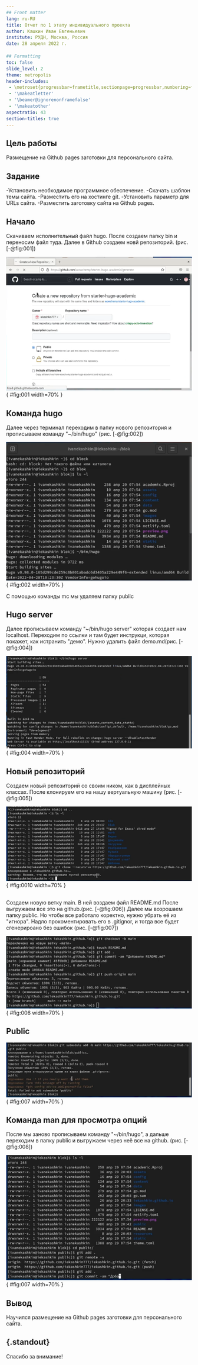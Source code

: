 ```yaml
---
## Front matter
lang: ru-RU
title: Отчет по 1 этапу индивидуального проекта
author: Кашкин Иван Евгеньевич
institute: РУДН, Москва, Россия
date: 28 апреля 2022 г.

## Formatting
toc: false
slide_level: 2
theme: metropolis
header-includes: 
 - \metroset{progressbar=frametitle,sectionpage=progressbar,numbering=fraction}
 - '\makeatletter'
 - '\beamer@ignorenonframefalse'
 - '\makeatother'
aspectratio: 43
section-titles: true
---
```


## Цель работы 

Размещение на Github pages заготовки для персонального сайта.

## Задание

-Установить необходимое программное обеспечение.
-Скачать шаблон темы сайта.
-Разместить его на хостинге git.
-Установить параметр для URLs сайта.
-Разместить заготовку сайта на Github pages.


## Начало

Скачиваем исполнительный файл hugo. После создаем папку bin и переносим файл туда. Далее в Github создаем новй репозиторий. (рис. [-@fig:001])

![Создание репозитория](image/1.png){ #fig:001 width=70% }


## Команда hugo

Далее через терминал переходим в папку нового репозитория и прописываем команду "~/bin/hugo" (рис. [-@fig:002])

![Команда hugo](image/2.png){ #fig:002 width=70% }

С помощью команды mc мы удаляем папку public

## Hugo server
  
 Далее прописываем команду "~/bin/hugo server" которая создает нам localhost. Переходим по ссылки и там будет инструкци, которая покажет, как истранить "демо". Нужно удалить файл demo.md(рис. [-@fig:004])

![localhost](image/4.png){ #fig:004 width=70% }

## Новый репозиторий 
  
Создаем новый репозиторий со своим ником, как в дисплейных классах. После клонируем его на нашу вертуальную машину (рис. [-@fig:005])

![Клонирование нового репозитория](image/5.png){ #fig:0010 width=70% }

##

 Создаем новую ветку main. В ней воздаем файл README.md После выгружаем все это на github.(рис. [-@fig:006]) Далее мы возрошаем папку public. Но чтобы все работало коректно, нужно убрать её из "игнора". Надло прокоментировать его в .gitignor, и тогда все будет сгенерироано без ошибок (рис. [-@fig:007]) 
 
 ![Опции cd](image/6.png){ #fig:006 width=70% }

## Public

![Public](image/7.png){ #fig:007 width=70% }

## Команда man для просмотра опций 

После мы заново прописываем команду "~/bin/hugo", а дальше переходим в папку public и выгружаем через неё все на github. (рис. [-@fig:008])

![Public](image/8.png){ #fig:007 width=70% }


## Вывод

Научился размещение на Github pages заготовки для персонального сайта.

## {.standout}

Спасибо за внимание!
